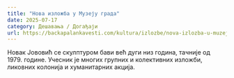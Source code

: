```yaml
---
title: "Нова изложба у Музеју града"
date: 2025-07-17
category: Дешавања / Догађаји
url: https://backapalankavesti.com/kultura/izlozbe/nova-izlozba-u-muzeju-grada/
---
```


Новак Јововић се скулптуром бави већ дуги низ година, тачније од 1979. године. Учесник је многих групних и колективних изложби, ликовних колонија и хуманитарних акција.
